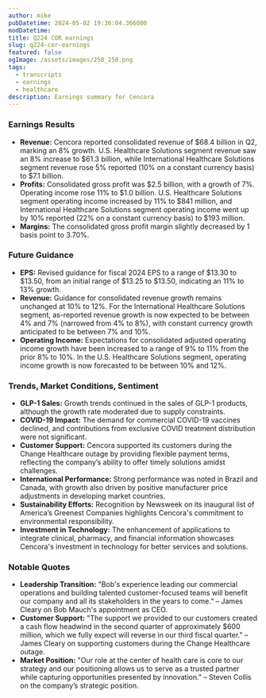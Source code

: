 ```yaml
---
author: mike
pubDatetime: 2024-05-02 19:36:04.366000
modDatetime: 
title: Q224 COR earnings
slug: q224-cor-earnings
featured: false
ogImage: /assets/images/250_250.png
tags:
  - transcripts
  - earnings
  - healthcare
description: Earnings summary for Cencora
---
```

### Earnings Results
- **Revenue:** Cencora reported consolidated revenue of $68.4 billion in Q2, marking an 8% growth. U.S. Healthcare Solutions segment revenue saw an 8% increase to $61.3 billion, while International Healthcare Solutions segment revenue rose 5% reported (10% on a constant currency basis) to $7.1 billion.
- **Profits:** Consolidated gross profit was $2.5 billion, with a growth of 7%. Operating income rose 11% to $1.0 billion. U.S. Healthcare Solutions segment operating income increased by 11% to $841 million, and International Healthcare Solutions segment operating income went up by 10% reported (22% on a constant currency basis) to $193 million.
- **Margins:** The consolidated gross profit margin slightly decreased by 1 basis point to 3.70%.

### Future Guidance
- **EPS:** Revised guidance for fiscal 2024 EPS to a range of $13.30 to $13.50, from an initial range of $13.25 to $13.50, indicating an 11% to 13% growth.
- **Revenue:** Guidance for consolidated revenue growth remains unchanged at 10% to 12%. For the International Healthcare Solutions segment, as-reported revenue growth is now expected to be between 4% and 7% (narrowed from 4% to 8%), with constant currency growth anticipated to be between 7% and 10%.
- **Operating Income:** Expectations for consolidated adjusted operating income growth have been increased to a range of 9% to 11% from the prior 8% to 10%. In the U.S. Healthcare Solutions segment, operating income growth is now forecasted to be between 10% and 12%.
 
### Trends, Market Conditions, Sentiment
- **GLP-1 Sales:** Growth trends continued in the sales of GLP-1 products, although the growth rate moderated due to supply constraints.
- **COVID-19 Impact:** The demand for commercial COVID-19 vaccines declined, and contributions from exclusive COVID treatment distribution were not significant. 
- **Customer Support:** Cencora supported its customers during the Change Healthcare outage by providing flexible payment terms, reflecting the company’s ability to offer timely solutions amidst challenges.
- **International Performance:** Strong performance was noted in Brazil and Canada, with growth also driven by positive manufacturer price adjustments in developing market countries.
- **Sustainability Efforts:** Recognition by Newsweek on its inaugural list of America’s Greenest Companies highlights Cencora's commitment to environmental responsibility.
- **Investment in Technology:** The enhancement of applications to integrate clinical, pharmacy, and financial information showcases Cencora's investment in technology for better services and solutions.

### Notable Quotes
- **Leadership Transition:** "Bob's experience leading our commercial operations and building talented customer-focused teams will benefit our company and all its stakeholders in the years to come." – James Cleary on Bob Mauch's appointment as CEO.
- **Customer Support:** "The support we provided to our customers created a cash flow headwind in the second quarter of approximately $600 million, which we fully expect will reverse in our third fiscal quarter." – James Cleary on supporting customers during the Change Healthcare outage.
- **Market Position:** "Our role at the center of health care is core to our strategy and our positioning allows us to serve as a trusted partner while capturing opportunities presented by innovation." – Steven Collis on the company’s strategic position.
